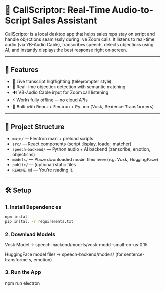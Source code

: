 # 🧠 CallScriptor: Real-Time Audio-to-Script Sales Assistant

CallScriptor is a local desktop app that helps sales reps stay on script and handle objections seamlessly during live Zoom calls. It listens to real-time audio (via VB-Audio Cable), transcribes speech, detects objections using AI, and instantly displays the best response right on-screen.

---

## 🚀 Features

- 🎯 Live transcript highlighting (teleprompter style)
- 🤖 Real-time objection detection with semantic matching
- 🔊 VB-Audio Cable input for Zoom call listening
- ⚡ Works fully offline — no cloud APIs
- 🎨 Built with React + Electron + Python (Vosk, Sentence Transformers)

---

## 📁 Project Structure

- `main/` — Electron main + preload scripts
- `src/` — React components (script display, loader, matcher)
- `speech-backend/` — Python audio + AI backend (transcribe, emotion, objections)
- `models/` — Place downloaded model files here (e.g. Vosk, HuggingFace)
- `public/` — (optional) static files
- `README.md` — You’re reading it.

---

## 🛠 Setup

### 1. Install Dependencies

```bash
npm install
pip install -r requirements.txt
```

### 2. Download Models

Vosk Model → speech-backend/models/vosk-model-small-en-us-0.15

HuggingFace model files → speech-backend/models/ (for sentence-transformers, emotion)

### 3. Run the App

npm run electron
